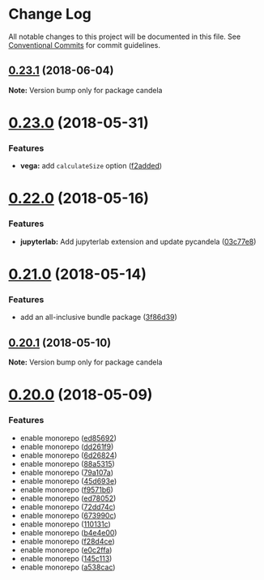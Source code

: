 # Change Log

All notable changes to this project will be documented in this file.
See [Conventional Commits](https://conventionalcommits.org) for commit guidelines.

<a name="0.23.1"></a>
## [0.23.1](https://github.com/kitware/candela/compare/v0.23.0...v0.23.1) (2018-06-04)




**Note:** Version bump only for package candela

<a name="0.23.0"></a>
# [0.23.0](https://github.com/kitware/candela/compare/v0.22.0...v0.23.0) (2018-05-31)


### Features

* **vega:** add `calculateSize` option ([f2added](https://github.com/kitware/candela/commit/f2added))




<a name="0.22.0"></a>
# [0.22.0](https://github.com/kitware/candela/compare/v0.21.0...v0.22.0) (2018-05-16)


### Features

* **jupyterlab:** Add jupyterlab extension and update pycandela ([03c77e8](https://github.com/kitware/candela/commit/03c77e8))




<a name="0.21.0"></a>
# [0.21.0](https://github.com/kitware/candela/compare/v0.20.1...v0.21.0) (2018-05-14)


### Features

* add an all-inclusive bundle package ([3f86d39](https://github.com/kitware/candela/commit/3f86d39))




<a name="0.20.1"></a>
## [0.20.1](https://github.com/kitware/candela/compare/v0.20.0...v0.20.1) (2018-05-10)




**Note:** Version bump only for package candela

<a name="0.20.0"></a>
# [0.20.0](https://github.com/kitware/candela/compare/v0.19.1...v0.20.0) (2018-05-09)


### Features

* enable monorepo ([ed85692](https://github.com/kitware/candela/commit/ed85692))
* enable monorepo ([dd261f9](https://github.com/kitware/candela/commit/dd261f9))
* enable monorepo ([6d26824](https://github.com/kitware/candela/commit/6d26824))
* enable monorepo ([88a5315](https://github.com/kitware/candela/commit/88a5315))
* enable monorepo ([79a107a](https://github.com/kitware/candela/commit/79a107a))
* enable monorepo ([45d693e](https://github.com/kitware/candela/commit/45d693e))
* enable monorepo ([f9571b6](https://github.com/kitware/candela/commit/f9571b6))
* enable monorepo ([ed78052](https://github.com/kitware/candela/commit/ed78052))
* enable monorepo ([72dd74c](https://github.com/kitware/candela/commit/72dd74c))
* enable monorepo ([673990c](https://github.com/kitware/candela/commit/673990c))
* enable monorepo ([110131c](https://github.com/kitware/candela/commit/110131c))
* enable monorepo ([b4e4e00](https://github.com/kitware/candela/commit/b4e4e00))
* enable monorepo ([f28d4ce](https://github.com/kitware/candela/commit/f28d4ce))
* enable monorepo ([e0c2ffa](https://github.com/kitware/candela/commit/e0c2ffa))
* enable monorepo ([145c113](https://github.com/kitware/candela/commit/145c113))
* enable monorepo ([a538cac](https://github.com/kitware/candela/commit/a538cac))
